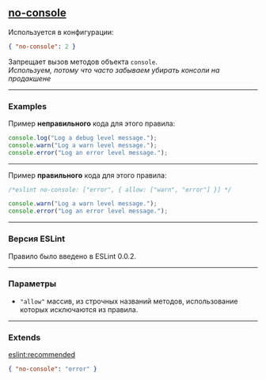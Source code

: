 ## [no-console](https://eslint.org/docs/rules/no-consolen)

Используется в конфигурации:
```json
{ "no-console": 2 }
```

Запрещает вызов методов объекта ```console```. \
_Используем, потому что часто забываем убирать консоли на продакшене_

---

### Examples

Пример __неправильного__ кода для этого правила:
```js
console.log("Log a debug level message.");
console.warn("Log a warn level message.");
console.error("Log an error level message.");
```

---

Пример __правильного__ кода для этого правила:
```js
/*eslint no-console: ["error", { allow: ["warn", "error"] }] */

console.warn("Log a warn level message.");
console.error("Log an error level message.");
```

---

### Версия ESLint

Правило было введено в ESLint 0.0.2.

---

### Параметры

 - ```"allow"``` массив, из строчных названий методов, использование которых исключаются из правила.

---

### Extends

[eslint:recommended](https://github.com/eslint/eslint/blob/master/conf/eslint-recommended.js)
```json
{ "no-console": "error" }
```